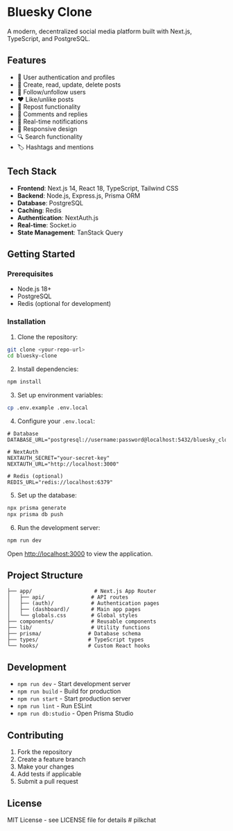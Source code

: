 # Bluesky Clone

A modern, decentralized social media platform built with Next.js, TypeScript, and PostgreSQL.

## Features

- 🔐 User authentication and profiles
- 📝 Create, read, update, delete posts
- 👥 Follow/unfollow users
- ❤️ Like/unlike posts
- 🔄 Repost functionality
- 💬 Comments and replies
- 🔔 Real-time notifications
- 📱 Responsive design
- 🔍 Search functionality
- 🏷️ Hashtags and mentions

## Tech Stack

- **Frontend**: Next.js 14, React 18, TypeScript, Tailwind CSS
- **Backend**: Node.js, Express.js, Prisma ORM
- **Database**: PostgreSQL
- **Caching**: Redis
- **Authentication**: NextAuth.js
- **Real-time**: Socket.io
- **State Management**: TanStack Query

## Getting Started

### Prerequisites

- Node.js 18+ 
- PostgreSQL
- Redis (optional for development)

### Installation

1. Clone the repository:
```bash
git clone <your-repo-url>
cd bluesky-clone
```

2. Install dependencies:
```bash
npm install
```

3. Set up environment variables:
```bash
cp .env.example .env.local
```

4. Configure your `.env.local`:
```env
# Database
DATABASE_URL="postgresql://username:password@localhost:5432/bluesky_clone"

# NextAuth
NEXTAUTH_SECRET="your-secret-key"
NEXTAUTH_URL="http://localhost:3000"

# Redis (optional)
REDIS_URL="redis://localhost:6379"
```

5. Set up the database:
```bash
npx prisma generate
npx prisma db push
```

6. Run the development server:
```bash
npm run dev
```

Open [http://localhost:3000](http://localhost:3000) to view the application.

## Project Structure

```
├── app/                    # Next.js App Router
│   ├── api/               # API routes
│   ├── (auth)/            # Authentication pages
│   ├── (dashboard)/       # Main app pages
│   └── globals.css        # Global styles
├── components/            # Reusable components
├── lib/                   # Utility functions
├── prisma/               # Database schema
├── types/                # TypeScript types
└── hooks/                # Custom React hooks
```

## Development

- `npm run dev` - Start development server
- `npm run build` - Build for production
- `npm run start` - Start production server
- `npm run lint` - Run ESLint
- `npm run db:studio` - Open Prisma Studio

## Contributing

1. Fork the repository
2. Create a feature branch
3. Make your changes
4. Add tests if applicable
5. Submit a pull request

## License

MIT License - see LICENSE file for details # pilkchat
